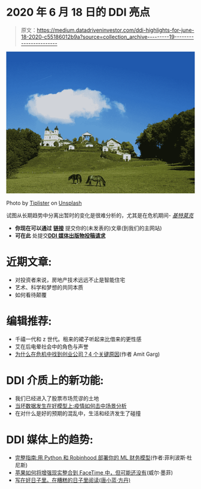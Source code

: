 # 2020 年 6 月 18 日的 DDI 亮点

> 原文：<https://medium.datadriveninvestor.com/ddi-highlights-for-june-18-2020-c55186012b9a?source=collection_archive---------19----------------------->

![](img/24d5f7281a8b1b72655d41cad92fd45b.png)

Photo by [Tiplister](https://unsplash.com/@tiplister?utm_source=medium&utm_medium=referral) on [Unsplash](https://unsplash.com?utm_source=medium&utm_medium=referral)

试图从长期趋势中分离出暂时的变化是很难分析的，尤其是在危机期间- [*基特莫克*](https://www.datadriveninvestor.com/2020/04/29/5-important-vc-insider-ideas-you-need-to-know/)

*   **你现在可以通过** [**链接**](https://bit.ly/2BLBuPE) 提交你的(未发表的)文章(到我们的主网站)
*   **可在此** 处提交[**DDI 媒体出版物投稿请求**](https://bit.ly/37l0k4I)

# **近期文章:**

*   对投资者来说，房地产技术远远不止是智能住宅
*   艺术、科学和梦想的共同本质
*   如何看待颠覆

# **编辑推荐:**

*   千禧一代和 z 世代。租来的裙子听起来比借来的更性感
*   艾在后电晕社会中的角色与声誉
*   [为什么在危机中找到创业公司？4 个关键原因](https://www.datadriveninvestor.com/2020/05/10/why-found-a-startup-during-a-crisis-4-key-reasons/)(作者 Amit Garg)

# **DDI 介质上的新功能:**

*   我们已经进入了股票市场荒谬的土地
*   [当坏数据发生在好模型上:疫情如何击中场景分析](https://medium.com/datadriveninvestor/when-bad-data-happens-to-good-models-how-the-pandemic-hits-scenario-analysis-4ac82e1c4413)
*   在对什么是好的预期的混乱中，生活和经济发生了碰撞

# **DDI 媒体上的趋势**:

*   [完整指南:用 Python 和 Robinhood 部署你的 ML 财务模型](https://medium.com/datadriveninvestor/the-complete-guide-deploying-your-ml-financial-models-with-python-and-robinhood-8d39ba727e0f)(作者:菲利波斯·杜尼斯)
*   [苹果如何将增强现实整合到 FaceTime 中，但可能还没有](https://medium.com/datadriveninvestor/how-apple-could-integrate-augmented-reality-into-facetime-but-probably-not-yet-74835427e5e8)(威尔·墨菲)
*   [写在好日子里。在糟糕的日子里阅读(唐小蓝·方丹)](https://medium.com/datadriveninvestor/write-on-good-days-read-on-bad-days-85d7fc30f1f4)